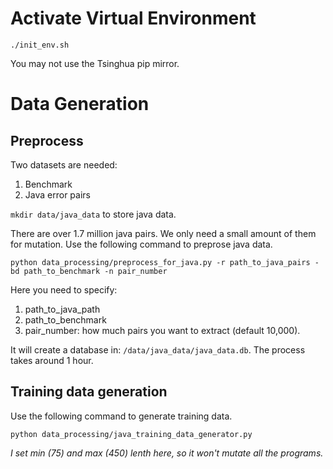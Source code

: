 # Activate Virtual Environment

`./init_env.sh`

You may not use the Tsinghua pip mirror.

# Data Generation
## Preprocess
Two datasets are needed:
1. Benchmark
2. Java error pairs

`mkdir data/java_data` to store java data.

There are over 1.7 million java pairs. We only need a small amount of them for mutation. Use the following command to preprose java data.

`python data_processing/preprocess_for_java.py -r path_to_java_pairs -bd path_to_benchmark -n pair_number`

Here you need to specify:
1. path_to_java_path
2. path_to_benchmark
3. pair_number: how much pairs you want to extract (default 10,000). 

It will create a database in: `/data/java_data/java_data.db`. The process takes around 1 hour.


## Training data generation
Use the following command to generate training data.

`python data_processing/java_training_data_generator.py`

*I set min (75) and max (450) lenth here, so it won't mutate all the programs.*